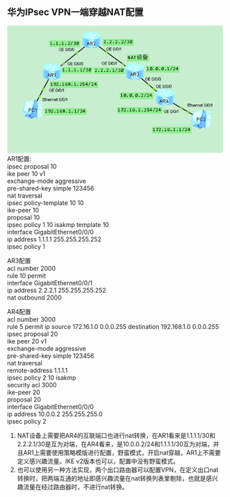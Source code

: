 ## 华为IPsec VPN一端穿越NAT配置
![](https://github.com/Daniel-Net/Sino-Bridge/blob/master/image/issues-1/IPsec%20VPN.png)
AR1配置:  
ipsec proposal 10  
ike peer 10 v1  
 exchange-mode aggressive  
 pre-shared-key simple 123456  
 nat traversal  
ipsec policy-template 10 10  
 ike-peer 10  
 proposal 10  
ipsec policy 1 10 isakmp template 10  
interface GigabitEthernet0/0/0  
 ip address 1.1.1.1 255.255.255.252   
 ipsec policy 1  

AR3配置  
acl number 2000    
 rule 10 permit  
interface GigabitEthernet0/0/1  
 ip address 2.2.2.1 255.255.255.252   
 nat outbound 2000  

AR4配置  
acl number 3000    
 rule 5 permit ip source 172.16.1.0 0.0.0.255 destination 192.168.1.0 0.0.0.255   
ipsec proposal 20  
ike peer 20 v1  
 exchange-mode aggressive  
 pre-shared-key simple 123456  
 nat traversal  
 remote-address 1.1.1.1  
ipsec policy 2 10 isakmp  
 security acl 3000  
 ike-peer 20  
 proposal 20  
interface GigabitEthernet0/0/0  
 ip address 10.0.0.2 255.255.255.0   
 ipsec policy 2  

1. NAT设备上需要把AR4的互联端口也进行nat转换，在AR1看来是1.1.1.1/30和2.2.2.1/30是互为对端，在AR4看来，是10.0.0.2/24和1.1.1.1/30互为对端，并且AR1上需要使用策略模版进行配置，野蛮模式，开启nat穿越，AR1上不需要定义感兴趣流量。IKE v2版本也可以，配置中没有野蛮模式。
2. 也可以使用另一种方法实现，两个出口路由器可以配置VPN，在定义出口nat转换时，把两端互通的地址即感兴趣流量在nat转换列表里剔除，也就是感兴趣流量在经过路由器时，不进行nat转换。

